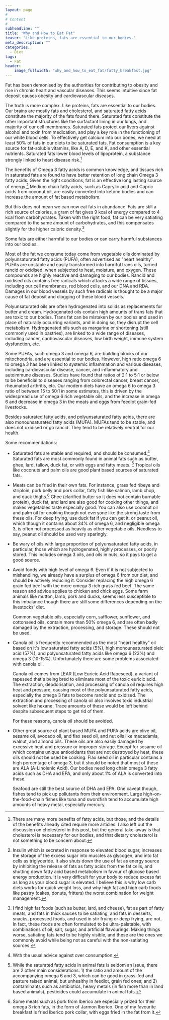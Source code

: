 ```yaml
---
layout: page
#
# Content
#
subheadline: ""
title: "Why and How to Eat Fat"
teaser: "Like proteins, fats are essential to our bodies."
meta_description: ""
categories:
  - Diet
tags:
  - Fat
header:
    image_fullwidth: "why_and_how_to_eat_fat/fatty_breakfast.jpg"
---
```

Fat has been demonised by the authorities for contributing to obesity and rise in chronic heart and vascular diseases.
This seems intuitive since fat deposit causes obesity and cardiovascular diseases.
<!--more-->

The truth is more complex.
Like proteins, fats are essential to our bodies.
Our brains are mostly fats and cholesterol, and saturated fatty acids constitute the majority of the fats found there.
Saturated fats constitute the other important structures like the surfactant lining in our lungs, and majority of our cell membranes.
Saturated fats protect our livers against alcohol and toxin from medication, and play a key role in the functioning of our white blood cells.
To effectively get calcium into our bones, we need at least 50% of fats in our diets to be saturated fats.
Fat consumption is a key source for fat-soluble vitamins, like A, D, E, and K, and other essential nutrients.
Saturated fats lower blood levels of lipoprotein, a substance strongly linked to heart disease risk.[^fat-more]

The benefits of Omega 3 fatty acids is common knowledge, and tissues rich in saturated fats are found to have better retention of long chain Omega 3 fatty acids.
Given the right conditions, fat is an effective long lasting source of energy.[^sugar-fat]
Medium chain fatty acids, such as Caprylic acid and Capric acids from coconut oil, are easily converted into ketone bodies and can increase the amount of fat based metabolism.

But this does not mean we can now eat fats in abundance.
Fats are still a rich source of calories, a gram of fat gives 9 kcal of energy compared to 4 kcal from carbohydrates.
Taken with the right food, fat can be very satiating compared to the same amount of carbohydrates, and this compensates slightly for the higher caloric density.[^satiety]

Some fats are either harmful to our bodies or can carry harmful substances into our bodies.

Most of the fat we consume today come from vegetable oils dominated by polyunsaturated fatty acids (PUFA), often advertised as "heart healthy".
PUFAs are unstable and easily transformed into harmful trans oils, turned rancid or oxidised, when subjected to heat, moisture, and oxygen.
These compounds are highly reactive and damaging to our bodies.
Rancid and oxidised oils contains free radicals which attacks a wide range of tissues, including our cell membranes, red blood cells, and our DNA and RDA.
Damages in our blood vessels by such free radicals is thought to be a major cause of fat deposit and clogging of these blood vessels.

Polyunsaturated oils are often hydrogenated into solids as replacements for butter and cream.
Hydrogenated oils contain high amounts of trans fats that are toxic to our bodies.
Trans fat can be mistaken by our bodies and used in place of naturally occurring variants, and in doing so, they disrupt the cell metabolism.
Hydrogenated oils such as margarine or shortening (still commonly used in pastries), are linked to a wide range of diseases, including cancer, cardiovascular diseases, low birth weight, immune system dysfunction, etc.

Some PUFAs, such omega 3 and omega 6, are building blocks of our mitochondria, and are essential to our bodies.
However, high ratio omega 6 to omega 3 has been linked to systemic inflammation and various diseases, including cardiovascular disease, cancer, and inflammatory and autoimmune diseases.
Studies have found that ratios of 2:1 to 5:1 or below to be beneficial to diseases ranging from colorectal cancer, breast cancer, rheumatoid arthritis, etc.
Our modern diets have an omega 6 to omega 3 ratio of between 15 to 50:1 in some estimates, this is driven by the widespread use of omega 6 rich vegetable oils, and the increase in omega 6 and decrease in omega 3 in the meats and eggs from feedlot grain-fed livestocks.

Besides saturated fatty acids, and polyunsaturated fatty acids, there are also monounsaturated fatty acids (MUFA). MUFAs tend to be stable, and does not oxidised or go rancid. They tend to be relatively neutral for our health.

Some recommendations:

* Saturated fats are stable and required, and should be consumed.[^overconsumtpion] Saturated fats are most commonly found in animal fats such as butter, ghee, lard, tallow, duck fat, or with eggs and fatty meats. [^animal-fats] Tropical oils like coconuts and palm oils are good plant based sources of saturated fats.

* Meats can be fried in their own fats. For instance, grass fed ribeye and striploin, pork belly and pork collar, fatty fish like salmon, lamb chop, and duck thighs.[^iberico] Ghee (clarified butter so it does not contain burnable protein), duck fat, and lard are also good for cooking other things, and makes vegetables taste especially good.  You can also use coconut oil and palm oil for cooking though not everyone like the strong taste from these oils. For deep frying, use duck fat if you can get it, or peanut oil, which though it contains about 34% of omega 6, and negligible omega 3, is often not processed as heavily as other vegetable oils. Needless to say, peanut oil should be used very sparingly.

* Be wary of oils with large proportion of polyunsaturated fatty acids, in particular, those which are hydrogenated, highly processes, or poorly stored. This includes omega 3 oils, and oils in nuts, so it pays to get a good source.

* Avoid foods with high level of omega 6. Even if it is not subjected to mishandling, we already have a surplus of omega 6 from our diet, and should be actively reducing it. Consider replacing the high omega 6 grain fed beef with the more omega 3 rich grass fed beef. The same reason and advice applies to chicken and chick eggs. Some farm animals like mutton, lamb, pork and ducks, seems less susceptible to this imbalance though there are still some differences depending on the livestocks' diet.

  Common vegetable oils, especially corn, safflower, sunflower, and cottonseed oils, contain more than 50% omega 6, and are often badly damaged by the extraction, processing, and storage. These should not be used.

* Canola oil is frequently recommended as the most "heart healthy" oil based on it's low saturated fatty acids (5%),  high monounsaturated oleic acid (57%), and polyunsaturated fatty acids like omega 6 (23%) and omega 3 (10-15%). Unfortunately there are some problems associated with canola oil.

  Canola oil comes from LEAR (Low Euricic Acid Rapeseed), a variant of rapeseed that's being bred to eliminate most of the toxic euricic acid. The extraction, deodorisation, and processing of canola oil requires high heat and pressure, causing most of the polyunsaturated fatty acids, especially the omega 3 fats to become rancid and oxidised. The extraction and processing of canola oil also invoives toxic industrial solvent like hexane. Trace amounts of these would be left behind despite subsequent steps to get rid of them.
  
  For these reasons, canola oil should be avoided.

* Other great source of plant based MUFA and PUFA acids are olive oil, sesame oil, avocado oil, and flax seed oil, and nut oils like macadamia, walnut, and almond oils. These oils are also easily damaged by excessive heat and pressure or improper storage. Except for sesame oil which contains unique antioxidants that are not destroyed by heat, these oils should not be used be cooking. Flax seed oil in particular contains a high percentage of omega 3, but it should be noted that most of these are ALA (A-Linolenic Acid). Our bodies need long chain omega 3 fatty acids such as DHA and EPA, and only about 1% of ALA is converted into these.

  Seafood are still the best source of DHA and EPA. One caveat though, fishes tend to pick up pollutants from their environment. Large high-on-the-food-chain fishes like tuna and swordfish tend to accumulate high amounts of heavy metal, especially mercury.


[^overconsumtpion]: With the usual advice against over consumption.

[^fat-more]: There are many more benefits of fatty acids, but those, and the details of the benefits already cited require more articles. I also left out the discussion on cholesterol in this post, but the general take-away is that cholesterol is necessary for our bodies, and that dietary cholesterol is not something to be concern about.

[^sugar-fat]: Insulin which is secreted in response to elevated blood sugar, increases the storage of the excess sugar into muscles as glycogen, and into fat cells as triglyceride. It also shuts down the use of fat as energy source by inhibiting the release of fats as fatty acids from the fat cells, and shutting down fatty acid based metabolism in favour of glucose based energy production. It is very difficult for your body to reduce excess fat as long as your blood sugar is elevated. I believe this is why low carb diets works for quick weight loss, and why high fat and high carb foods like pastry (cakes, donuts, fritters) the worst combination for weight management.

[^satiety]: I find high fat foods (such as butter, lard, and cheese), fat as part of fatty meats, and fats in thick sauces to be satiating, and fats in desserts, snacks, processed foods, and used in stir frying or deep frying, are not. In fact, these foods are often formulated to be ultra-palatable, with combinations of oil, salt, sugar, and artificial flavourings. Making things worse, satiating fats tend to be highly visible, and these are the ones we commonly avoid while being not as careful with the non-satiating sources.

[^animal-fats]: While the saturated fatty acids in animal fats is seldom an issue, there are 2 other main considerations: 1) the ratio and amount of the accompanying omega 6 and 3, which can be good in grass-fed and pasture raised animal, but unhealthy in feedlot, grain fed ones; and 2) contaminants such as antibiotics, heavy metals (in fish more than in land based animals), pesticides could accumulate in animal fats.

[^iberico]: Some meats such as pork from Iberico are especially prized for their omega 3 rich fats, in the form of Jarmon Iberico. One of my favourite breakfast is fried Iberico pork collar, with eggs fried in the fat from it.